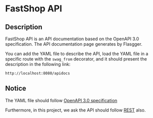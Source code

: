 # FastShop API

## Description

FastShop API is an API documentation based on the OpenAPI 3.0 specification. The API documentation page generates by Flasgger.

You can add the YAML file to describe the API, load the YAML file in a specific route with the `swag_from` decorator, and it should present the description in the following link:

```
http://localhost:8080/apidocs
```

## Notice

The YAML file should follow [OpenAPI 3.0 specification](https://swagger.io/specification/)

Furthermore, in this project, we ask the API should follow [REST](https://zh.wikipedia.org/zh-tw/%E8%A1%A8%E7%8E%B0%E5%B1%82%E7%8A%B6%E6%80%81%E8%BD%AC%E6%8D%A2) also.
